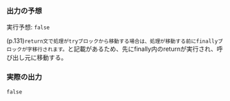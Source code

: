### 出力の予想

実行予想: `false`

(p.131)`return文で処理がtryブロックから移動する場合は、処理が移動する前にfinallyブロックが字移行されます。`と記載があるため、先にfinally内のreturnが実行され、呼び出し元に移動する。

### 実際の出力

`false`
